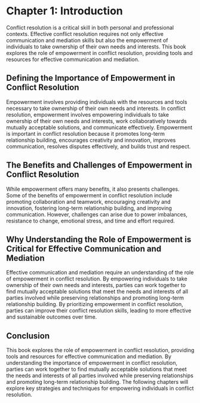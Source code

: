 Chapter 1: Introduction
=======================

Conflict resolution is a critical skill in both personal and professional contexts. Effective conflict resolution requires not only effective communication and mediation skills but also the empowerment of individuals to take ownership of their own needs and interests. This book explores the role of empowerment in conflict resolution, providing tools and resources for effective communication and mediation.

Defining the Importance of Empowerment in Conflict Resolution
-------------------------------------------------------------

Empowerment involves providing individuals with the resources and tools necessary to take ownership of their own needs and interests. In conflict resolution, empowerment involves empowering individuals to take ownership of their own needs and interests, work collaboratively towards mutually acceptable solutions, and communicate effectively. Empowerment is important in conflict resolution because it promotes long-term relationship building, encourages creativity and innovation, improves communication, resolves disputes effectively, and builds trust and respect.

The Benefits and Challenges of Empowerment in Conflict Resolution
-----------------------------------------------------------------

While empowerment offers many benefits, it also presents challenges. Some of the benefits of empowerment in conflict resolution include promoting collaboration and teamwork, encouraging creativity and innovation, fostering long-term relationship building, and improving communication. However, challenges can arise due to power imbalances, resistance to change, emotional stress, and time and effort required.

Why Understanding the Role of Empowerment is Critical for Effective Communication and Mediation
-----------------------------------------------------------------------------------------------

Effective communication and mediation require an understanding of the role of empowerment in conflict resolution. By empowering individuals to take ownership of their own needs and interests, parties can work together to find mutually acceptable solutions that meet the needs and interests of all parties involved while preserving relationships and promoting long-term relationship building. By prioritizing empowerment in conflict resolution, parties can improve their conflict resolution skills, leading to more effective and sustainable outcomes over time.

Conclusion
----------

This book explores the role of empowerment in conflict resolution, providing tools and resources for effective communication and mediation. By understanding the importance of empowerment in conflict resolution, parties can work together to find mutually acceptable solutions that meet the needs and interests of all parties involved while preserving relationships and promoting long-term relationship building. The following chapters will explore key strategies and techniques for empowering individuals in conflict resolution.
